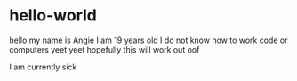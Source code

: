 # hello-world

hello my name is Angie I am 19 years old I do not know how to work code or computers yeet yeet
hopefully this will work out oof

I am currently sick
